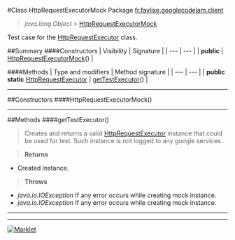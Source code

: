 #Class HttpRequestExecutorMock
Package [fr.faylixe.googlecodejam.client](README.md)<br>

> *java.lang.Object* > [HttpRequestExecutorMock](HttpRequestExecutorMock.md)



Test case for the [HttpRequestExecutor](executor/HttpRequestExecutor.md) class.


##Summary
####Constructors
| Visibility | Signature |
| --- | --- |
| **public** | [HttpRequestExecutorMock](#httprequestexecutormock)() |

####Methods
| Type and modifiers | Method signature |
| --- | --- |
| **public static** [HttpRequestExecutor](executor/HttpRequestExecutor.md) | [getTestExecutor](#gettestexecutor)() |

---


##Constructors
####HttpRequestExecutorMock()
> 


---


##Methods
####getTestExecutor()
> Creates and returns a valid [HttpRequestExecutor](executor/HttpRequestExecutor.md)
 instance that could be used for test. Such instance is not
 logged to any google services.

> **Returns**
* Created instance.

> **Throws**
* *java.io.IOException* If any error occurs while creating mock instance.
* *java.io.IOException* If any error occurs while creating mock instance.


---

---

[![Marklet](https://img.shields.io/badge/Generated%20by-Marklet-green.svg)](https://github.com/Faylixe/marklet)